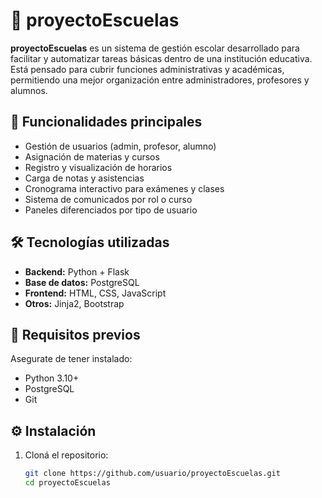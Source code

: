 # 🏫 proyectoEscuelas

**proyectoEscuelas** es un sistema de gestión escolar desarrollado para facilitar y automatizar tareas básicas dentro de una institución educativa. Está pensado para cubrir funciones administrativas y académicas, permitiendo una mejor organización entre administradores, profesores y alumnos.

## 🚀 Funcionalidades principales

- Gestión de usuarios (admin, profesor, alumno)
- Asignación de materias y cursos
- Registro y visualización de horarios
- Carga de notas y asistencias
- Cronograma interactivo para exámenes y clases
- Sistema de comunicados por rol o curso
- Paneles diferenciados por tipo de usuario

## 🛠 Tecnologías utilizadas

- **Backend:** Python + Flask  
- **Base de datos:** PostgreSQL  
- **Frontend:** HTML, CSS, JavaScript  
- **Otros:** Jinja2, Bootstrap

## 🧪 Requisitos previos

Asegurate de tener instalado:

- Python 3.10+
- PostgreSQL
- Git

## ⚙️ Instalación

1. Cloná el repositorio:

   ```bash
   git clone https://github.com/usuario/proyectoEscuelas.git
   cd proyectoEscuelas
